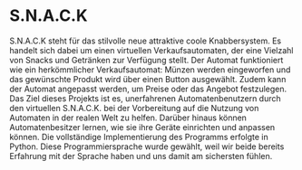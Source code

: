 # S.N.A.C.K
S.N.A.C.K steht für das stilvolle neue attraktive coole Knabbersystem. Es handelt sich dabei um einen virtuellen Verkaufsautomaten, der eine Vielzahl von Snacks und Getränken zur Verfügung stellt. Der Automat funktioniert wie ein herkömmlicher Verkaufsautomat: Münzen werden eingeworfen und das gewünschte Produkt wird über einen Button ausgewählt. Zudem kann der Automat angepasst werden, um Preise oder das Angebot festzulegen. 
Das Ziel dieses Projekts ist es, unerfahrenen Automatenbenutzern durch den virtuellen S.N.A.C.K. bei der Vorbereitung auf die Nutzung von Automaten in der realen Welt zu helfen. Darüber hinaus können Automatenbesitzer lernen, wie sie ihre Geräte einrichten und anpassen können.
Die vollständige Implementierung des Programms erfolgte in Python. Diese Programmiersprache wurde gewählt, weil wir beide bereits Erfahrung mit der Sprache haben und uns damit am sichersten fühlen.

